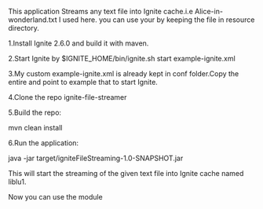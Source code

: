This application Streams any text file into Ignite cache.i.e Alice-in-wonderland.txt I used here.
you can use your by keeping the file in resource directory.

1.Install Ignite 2.6.0 and build it with maven.

2.Start Ignite by $IGNITE_HOME/bin/ignite.sh start example-ignite.xml

3.My custom example-ignite.xml is already kept in conf folder.Copy the entire and point to example that to start Ignite.

4.Clone the repo ignite-file-streamer

5.Build the repo:

mvn clean install

6.Run the application:

java -jar target/igniteFileStreaming-1.0-SNAPSHOT.jar

This will start the streaming of the given text file into Ignite cache named liblu1.

Now you can use the module 


